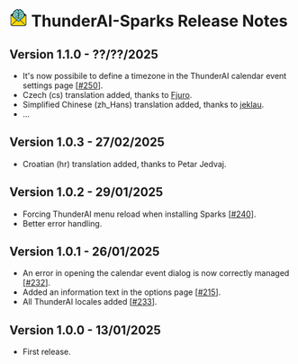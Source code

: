 # ![ThunderAI-Sparks icon](images/icon-32px.png "ThunderAI-Sparks") ThunderAI-Sparks Release Notes





<h2>Version 1.1.0 - ??/??/2025</h2>
        <ul>
          <li>It's now possibile to define a timezone in the ThunderAI calendar event settings page [<a href="https://github.com/micz/ThunderAI/issues/250">#250</a>].</li>
          <li>Czech (cs) translation added, thanks to <a href="https://hosted.weblate.org/user/Fjuro/">Fjuro</a>.</li>
          <li>Simplified Chinese (zh_Hans) translation added, thanks to <a href="https://github.com/jeklau">jeklau</a>.</li>
          <li>...</li>
        </ul>
<h2>Version 1.0.3 - 27/02/2025</h2>
        <ul>
          <li>Croatian (hr) translation added, thanks to Petar Jedvaj.</li>
        </ul>
<h2>Version 1.0.2 - 29/01/2025</h2>
        <ul>
          <li>Forcing ThunderAI menu reload when installing Sparks [<a href="https://github.com/micz/ThunderAI/issues/240">#240</a>].</li>
          <li>Better error handling.</li>
        </ul>
<h2>Version 1.0.1 - 26/01/2025</h2>
        <ul>
          <li>An error in opening the calendar event dialog is now correctly managed [<a href="https://github.com/micz/ThunderAI/issues/232">#232</a>].</li>
          <li>Added an information text in the options page [<a href="https://github.com/micz/ThunderAI/issues/215">#215</a>].</li>
          <li>All ThunderAI locales added [<a href="https://github.com/micz/ThunderAI/issues/233">#233</a>].</li>
        </ul>
<h2>Version 1.0.0 - 13/01/2025</h2>
<ul>
  <li>First release.</li>
</ul>